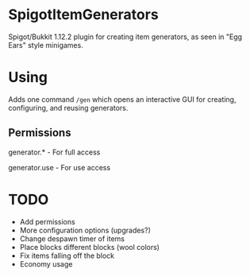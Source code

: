 # SpigotItemGenerators
Spigot/Bukkit 1.12.2 plugin for creating item generators, as seen in "Egg Ears" style minigames.

# Using

Adds one command `/gen` which opens an interactive GUI for creating, configuring, and reusing generators.
## Permissions
generator.*  - For full access

generator.use  - For use access
# TODO
 * Add permissions
 * More configuration options (upgrades?)
 * Change despawn timer of items
 * Place blocks different blocks (wool colors)
 * Fix items falling off the block
 * Economy usage